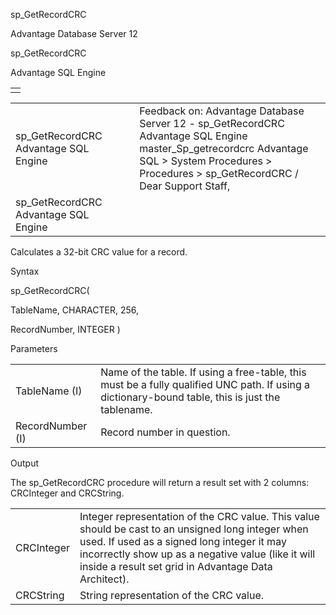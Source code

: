 sp\_GetRecordCRC




Advantage Database Server 12  

sp\_GetRecordCRC

Advantage SQL Engine

|  |
| --- |
|  |

|  |  |  |  |  |
| --- | --- | --- | --- | --- |
| sp\_GetRecordCRC  Advantage SQL Engine |  |  | Feedback on: Advantage Database Server 12 - sp\_GetRecordCRC Advantage SQL Engine master\_Sp\_getrecordcrc Advantage SQL > System Procedures > Procedures > sp\_GetRecordCRC / Dear Support Staff, |  |
| sp\_GetRecordCRC  Advantage SQL Engine |  |  |  |  |

Calculates a 32-bit CRC value for a record.

Syntax

sp\_GetRecordCRC(

TableName, CHARACTER, 256,

RecordNumber, INTEGER )

Parameters

|  |  |
| --- | --- |
| TableName (I) | Name of the table. If using a free-table, this must be a fully qualified UNC path. If using a dictionary-bound table, this is just the tablename. |
| RecordNumber (I) | Record number in question. |

Output

The sp\_GetRecordCRC procedure will return a result set with 2 columns: CRCInteger and CRCString.

|  |  |
| --- | --- |
| CRCInteger | Integer representation of the CRC value. This value should be cast to an unsigned long integer when used. If used as a signed long integer it may incorrectly show up as a negative value (like it will inside a result set grid in Advantage Data Architect). |
| CRCString | String representation of the CRC value. |